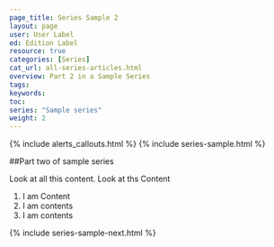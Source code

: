 ```yaml
---
page_title: Series Sample 2
layout: page
user: User Label
ed: Edition Label
resource: true
categories: [Series]
cat_url: all-series-articles.html
overview: Part 2 in a Sample Series
tags:
keywords:
toc:
series: "Sample series"
weight: 2
---
```

{% include alerts_callouts.html %}
{% include series-sample.html  %}

##Part two of sample series



Look at all this content. Look at ths Content

1. I am Content
2. I am contents
3. I am contents

{% include series-sample-next.html %}
